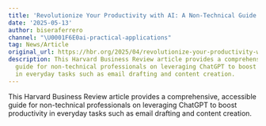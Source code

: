 ```yaml
---
title: 'Revolutionize Your Productivity with AI: A Non-Technical Guide to ChatGPT'
date: '2025-05-13'
author: biseraferrero
channel: "\U0001F6E0ai-practical-applications"
tag: News/Article
original_url: https://hbr.org/2025/04/revolutionize-your-productivity-with-ai-a-non-technical-guide-to-chatgpt
description: This Harvard Business Review article provides a comprehensive, accessible
  guide for non-technical professionals on leveraging ChatGPT to boost productivity
  in everyday tasks such as email drafting and content creation.
---
```


This Harvard Business Review article provides a comprehensive, accessible guide for non-technical professionals on leveraging ChatGPT to boost productivity in everyday tasks such as email drafting and content creation.